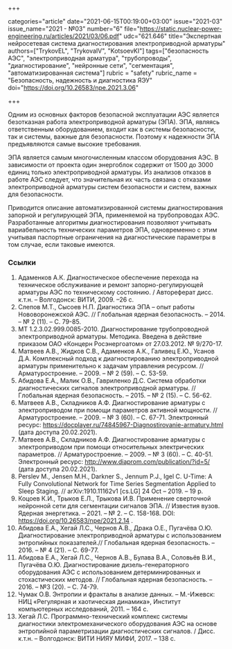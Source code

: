 +++

categories="article"
date="2021-06-15T00:19:00+03:00"
issue="2021-03"
issue_name="2021 - №03"
number="6"
file="https://static.nuclear-power-engineering.ru/articles/2021/03/06.pdf"
udc="621.646"
title="Экспертная нейросетевая система диагностирования электроприводной арматуры"
authors=["TrykovEL", "TrykovaIV", "KotsoevKI"]
tags=["безопасность АЭС", "электроприводная арматура", "трубопроводы", "диагностирование", "нейронные сети", "сегментация", "автоматизированная система"]
rubric = "safety"
rubric_name = "Безопасность, надежность и диагностика ЯЭУ"
doi="https://doi.org/10.26583/npe.2021.3.06"

+++

Одним из основных факторов безопасной эксплуатации АЭС является безотказная работа электроприводной арматуры (ЭПА). ЭПА, являясь ответственным оборудованием, входит как в системы безопасности, так и системы, важные для безопасности. Поэтому к надежности ЭПА предъявляются самые высокие требования.

ЭПА является самым многочисленным классом оборудования АЭС. В зависимости от проекта один энергоблок содержит от 1500 до 3000 единиц только электроприводной арматуры. Из анализов отказов в работе АЭС следует, что значительная их часть связана с отказами электроприводной арматуры систем безопасности и систем, важных для безопасности.

Приводится описание автоматизированной системы диагностирования запорной и регулирующей ЭПА, применяемой на трубопроводах АЭС. Разработанные алгоритмы диагностирования позволяют учитывать вариабельность технических параметров ЭПА, одновременно с этим учитывая паспортные ограничения на диагностические параметры в том случае, если таковые имеются.

### Ссылки

1. Адаменков А.К. Диагностическое обеспечение перехода на техническое обслуживание и ремонт запорно-регулирующей арматуры АЭС по техническому состоянию. / Автореферат дисс. к.т.н. – Волгодонск: ВИТИ, 2009. –26 с.
2. Слепов М.Т., Сысоев Н.П. Диагностика ЭПА – опыт работы Нововоронежской АЭС. // Глобальная ядерная безопасность. – 2014. – № 2 (11). – С. 79-85.
3. МТ 1.2.3.02.999.0085-2010. Диагностирование трубопроводной электроприводной арматуры. Методика. Введена в действие приказом ОАО «Концерн Росэнергоатом» от 27.03.2012. № 9/270-17.
4. Матвеев А.В., Жидков С.В., Адаменков А.К., Галивец Е.Ю., Усанов Д.А. Комплексный подход к диагностированию электроприводной арматуры применительно к задачам управления ресурсом. // Арматуростроение. – 2009. – № 2 (59). – C. 53-59.
5. Абидова Е.А., Малик О.В., Гавриленко Д.С. Система обработки диагностических сигналов электроприводной арматуры. // Глобальная ядерная безопасность. – 2015. – № 2 (15). – С. 56-62.
6. Матвеев А.В., Складников А.Ф. Диагностирование арматуры с электроприводом при помощи параметров активной мощности. // Арматуростроение. – 2009. – № 3 (60). – С. 67-71. Электронный ресурс: https://docplayer.ru/74845967-Diagnostirovanie-armatury.html (дата доступа 20.02.2021).
7. Матвеев А.В., Складников А.Ф. Диагностирование арматуры с электроприводом при помощи относительных электрических параметров. // Арматуростроение. – 2009. – № 3 (60). – C. 40-51. Электронный ресурс: http://www.diaprom.com/publication/?id=5/ (дата доступа 20.02.2021).
8. Perslev M., Jensen M.H., Darkner S., Jennum P.J., Igel C. U-Time: A Fully Convolutional Network for Time Series Segmentation Applied to Sleep Staging. // arXiv:1910.11162v1 [cs.LG] 24 Oct – 2019. – 19 p.
9. Коцоев К.И., Трыков Е.Л., Трыкова И.В. Применение сверточной нейронной сети для сегментации сигналов ЭПА. // Известия вузов. Ядерная энергетика. – 2021. – № 2. – С. 158-168. DOI: https://doi.org/10.26583/npe/2021.2.14 .
10. Абидова Е.А., Хегай Л.С., Чернов А.В., Драка О.Е., Пугачёва О.Ю. Диагностирование электроприводной арматуры с использованием энтропийных показателей.// Глобальная ядерная безопасность. – 2016. – № 4 (21). – С. 69-77.
11. Абидова Е.А., Хегай Л.С., Чернов А.В., Булава В.А., Соловьёв В.И., Пугачёва О.Ю. Диагностирование дизель-генераторного оборудования АЭС с использованием детерминированных и стохастических методов. // Глобальная ядерная безопасность. – 2016. – №3 (20). – С. 74-79.
12. Чумак О.В. Энтропии и фракталы в анализе данных. – М.-Ижевск: НИЦ «Регулярная и хаотическая динамика», Институт компьютерных исследований, 2011. – 164 с.
13. Хегай Л.С. Программно-технический комплекс системы диагностики электромеханического оборудования АЭС на основе энтропийной параметризации диагностических сигналов. / Дисс. к.т.н. – Волгодонск: ВИТИ НИЯУ МИФИ, 2017. – 138 с.